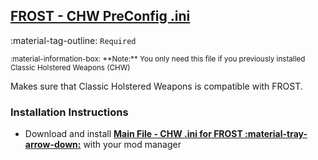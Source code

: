 ## [FROST - CHW PreConfig .ini](https://www.nexusmods.com/fallout4/mods/53772)
:material-tag-outline: `Required`

<small>
:material-information-box:
**Note:** You only need this file if you previously installed Classic Holstered Weapons (CHW)
</small>

Makes sure that Classic Holstered Weapons is compatible with FROST.

### Installation Instructions
* Download and install **[Main File - CHW .ini for FROST :material-tray-arrow-down:](https://www.nexusmods.com/fallout4/mods/53772?tab=files)** with your mod manager